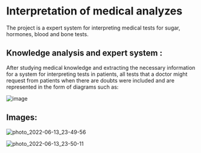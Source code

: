 # Interpretation of medical analyzes
The project is a expert system  for interpreting medical tests for sugar, hormones, blood and bone tests.


## Knowledge analysis and expert system :
After studying medical knowledge and extracting the necessary information for a system for interpreting tests in patients, all tests that a doctor might request from patients when there are doubts were included and are represented in the form of diagrams such as:



![image](https://github.com/halalek/-Interpretation-of-medical-analyzes/assets/112726630/e617d7a0-39be-4121-8d66-1310d9e453d1)





## Images:
![photo_2022-06-13_23-49-56](https://github.com/halalek/-Interpretation-of-medical-analyzes/assets/112726630/cdaa2946-90b4-49de-9e39-b4a447ce61a6)

![photo_2022-06-13_23-50-11](https://github.com/halalek/-Interpretation-of-medical-analyzes/assets/112726630/d33e11e0-25f5-4f35-9dff-b742ddf6dfea)

